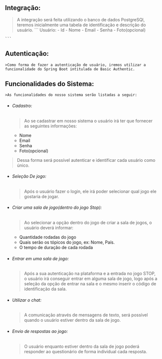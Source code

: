 ## Integração:
 > A integração será feita utilizando o banco de dados PostgreSQl, teremos inicialmente uma tabela de identificação e descrição do usuário.
    ```
    Usuário:
    - Id
    - Nome
    - Email
    - Senha
    - Foto(opcional)

    ```
 
 
## Autenticação: 
    >Como forma de fazer a autenticação de usuário, iremos utilizar a funcionalidade do Spring Boot intitulada de Basic Authentic.  
 
## Funcionalidades do Sistema:
    >As funcionalidades do nosso sistema serão listadas a seguir:
 
- ###### Cadastro:
    > Ao se cadastrar em nosso sistema o usuário irá ter que fornecer as seguintes informações:
    - Nome
    - Email
    - Senha
    - Foto(opcional)
>Dessa forma será possível autenticar e identificar cada usuário como único.
 - ###### Seleção De jogo:
    >Após o usuário fazer o login, ele irá poder selecionar qual jogo ele gostaria de jogar.
    
 - ###### Criar uma sala de jogo(dentro do jogo Stop):
    
    >Ao selecionar a opção dentro do jogo de criar a sala de jogos, o usuário deverá informar: 
    - Quantidade rodadas do jogo
    - Quais serão os tópicos do jogo, ex: Nome, País.
    - O tempo de duração de cada rodada 
    
 - ###### Entrar em uma sala de jogo:
   
    >Após a sua autenticação na plataforma e a entrada no jogo STOP, o usuário irá  conseguir entrar em alguma sala de jogo, logo após a seleção da opção de entrar na sala e o mesmo   inserir o código de identificação da sala. 
    
 - ###### Utilizar o chat:
   
    >A comunicação através de mensagens de texto, será possível quando o usuário estiver dentro da sala de jogo.
    
 - ###### Envio de respostas ao jogo:
    
    >O usuário enquanto estiver dentro da sala de jogo poderá responder ao questionário de forma individual cada resposta.
    
 
